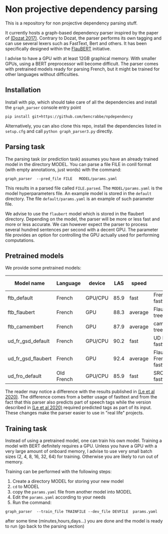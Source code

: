 # Non projective dependency parsing

This is a repository for non projective dependency parsing stuff.

It currently hosts a graph-based dependency parser inspired by the paper of
[(Dozat 2017)](https://nlp.stanford.edu/pubs/dozat2017deep.pdf). Contrary to Dozat, the parser
performs its own tagging and can use several lexers such as FastText, Bert and others. It has been
specifically designed within the [FlauBERT](https://github.com/getalp/Flaubert) initiative.

I advise to have a GPU with at least 12GB graphical memory. With smaller GPUs, using a BERT
preprocessor will become difficult. The parser comes with pretrained models ready for parsing
French, but it might be trained for other languages without difficulties.

## Installation

Install with pip, which should take care of all the dependencies and install the `graph_parser`
console entry point

```shell
pip install git+https://github.com/bencrabbe/npdependency
```

Alternatively, you can also clone this repo, install the dependencies listed in `setup.cfg` and call
`python graph_parser3.py` directly.

## Parsing task

The parsing task (or prediction task) assumes you have an already trained model in the directory
MODEL. You can parse a file FILE in conll format (with empty annotations, just words) with the
command:

```shell
graph_parser  --pred_file FILE   MODEL/params.yaml
```

This results in a parsed file called `FILE.parsed`. The `MODEL/params.yaml` is the model
hyperparameters file. An example model is stored in the `default` directory. The file
`default/params.yaml` is an example of such parameter file.

We advise to use the `flaubert` model which is stored in the flaubert directory. Depending on the
model, the parser will be more or less fast and more or less accurate. We can however expect the
parser to process several hundred sentences per second with a decent GPU. The parameter file
provides an option for controlling the GPU actually used for performing computations.

## Pretrained models

We provide some pretrained models:

| Model name         | Language   | device  | LAS  | speed   | Comment                                 | Download link                                                                                            |
| ------------------ | ---------- | ------- | ---- | ------- | --------------------------------------- | -------------------------------------------------------------------------------------------------------- |
| ftb_default        | French     | GPU/CPU | 85.9 | fast    | French treebank + fasttext              | [download model](http://www.linguist.univ-paris-diderot.fr/~bcrabbe/depmodels/ftb_default.tar.gz)        |
| ftb_flaubert       | French     | GPU     | 88.3 | average | FlaubertBase+French treebank + fasttext | [download model](http://www.linguist.univ-paris-diderot.fr/~bcrabbe/depmodels/ftb_flaubert.tar.gz)       |
| ftb_camembert      | French     | GPU     | 87.9 | average | camembert+French treebank + fasttext    | [download model](http://www.linguist.univ-paris-diderot.fr/~bcrabbe/depmodels/camembert.tar.gz)          |
| ud_fr_gsd_default  | French     | GPU/CPU | 90.2 | fast    | UD French GSD + fasttext                | [download model](http://www.linguist.univ-paris-diderot.fr/~bcrabbe/depmodels/fr_gsd_default.tar.gz)     |
| ud_fr_gsd_flaubert | French     | GPU     | 92.4 | average | FlaubertBase + UD French GSD + fasttext | [download model](http://www.linguist.univ-paris-diderot.fr/~bcrabbe/depmodels/ud_fr_gsd_flaubert.tar.gz) |
| ud_fro_default     | Old French | GPU/CPU | 85.9 | fast    | SRCMF treebank + fasttext               | [download model](http://www.linguist.univ-paris-diderot.fr/~bcrabbe/depmodels/ud_of_default.tar.gz)      |

The reader may notice a difference with the results published in
[(Le et al 2020)](https://arxiv.org/abs/1912.05372). The difference comes from a better usage of
fasttext and from the fact that this parser also predicts part of speech tags while the version
described in [(Le et al 2020)](https://arxiv.org/abs/1912.05372) required predicted tags as part of
its input. These changes make the parser easier to use in "real life" projects.

## Training task

Instead of using a pretrained model, one can train his own model. Training a model with BERT
definitely requires a GPU. Unless you have a GPU with a very large amount of onboard memory, I
advise to use very small batch sizes (2, 4, 8, 16, 32, 64) for training. Otherwise you are likely to
run out of memory.

Training can be performed with the following steps:

1. Create a directory MODEL for storing your new model
2. `cd` to MODEL
3. copy the `params.yaml` file from another model into MODEL
4. Edit the `params.yaml` according to your needs
5. Run the command:

```shell
graph_parser  --train_file TRAINFILE --dev_file DEVFILE  params.yaml
```

after some time (minutes,hours,days...) you are done and the model is ready to run (go back to the
parsing section)
